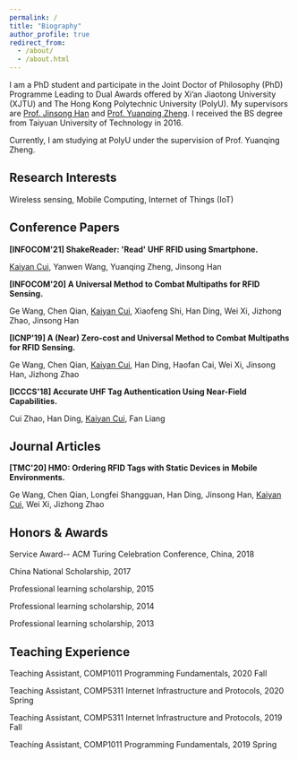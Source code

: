 ```yaml
---
permalink: /
title: "Biography"
author_profile: true
redirect_from: 
  - /about/
  - /about.html
---
```


I am a PhD student and participate in the Joint Doctor of Philosophy (PhD) Programme Leading to Dual Awards offered by Xi’an Jiaotong University (XJTU) and The Hong Kong Polytechnic University (PolyU). My supervisors are [Prof. Jinsong Han](https://person.zju.edu.cn/en/hanjinsong#0) and [Prof. Yuanqing Zheng](https://www4.comp.polyu.edu.hk/~csyqzheng/).  I received the BS degree from Taiyuan University of Technology in 2016. 

Currently, I am studying at PolyU under the supervision of Prof. Yuanqing Zheng.

Research Interests
------
Wireless sensing, Mobile Computing, Internet of Things (IoT)

Conference Papers
------
**[INFOCOM'21] ShakeReader: 'Read' UHF RFID using Smartphone.**

<u>Kaiyan Cui</u>, Yanwen Wang, Yuanqing Zheng, Jinsong Han

**[INFOCOM'20] A Universal Method to Combat Multipaths for RFID Sensing.**

Ge Wang, Chen Qian, <u>Kaiyan Cui</u>, Xiaofeng Shi, Han Ding, Wei Xi, Jizhong Zhao, Jinsong Han

**[ICNP'19] A (Near) Zero-cost and Universal Method to Combat Multipaths for RFID Sensing.**

Ge Wang, Chen Qian, <u>Kaiyan Cui</u>, Han Ding, Haofan Cai, Wei Xi, Jinsong Han, Jizhong Zhao

**[ICCCS'18] Accurate UHF Tag Authentication Using Near-Field Capabilities.**

Cui Zhao, Han Ding, <u>Kaiyan Cui</u>, Fan Liang

Journal Articles
------
**[TMC'20] HMO: Ordering RFID Tags with Static Devices in Mobile Environments.**

Ge Wang, Chen Qian, Longfei Shangguan, Han Ding, Jinsong Han, <u>Kaiyan Cui</u>, Wei Xi, Jizhong Zhao

Honors & Awards
------
Service Award-- ACM Turing Celebration Conference, China, 2018

China National Scholarship, 2017

Professional learning scholarship, 2015

Professional learning scholarship, 2014

Professional learning scholarship, 2013

Teaching Experience
------
Teaching Assistant, COMP1011 Programming Fundamentals, 2020 Fall

Teaching Assistant, COMP5311 Internet Infrastructure and Protocols, 2020 Spring

Teaching Assistant, COMP5311 Internet Infrastructure and Protocols, 2019 Fall

Teaching Assistant, COMP1011 Programming Fundamentals, 2019 Spring


